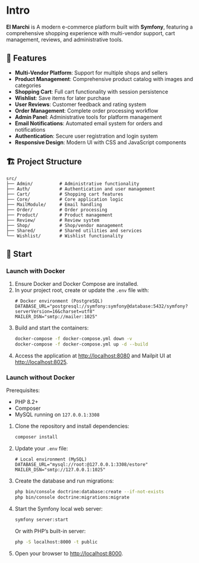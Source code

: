 # Intro 

**El Marchi** is A modern e-commerce platform built with **Symfony**, featuring a comprehensive shopping experience with multi-vendor support, cart management, reviews, and administrative tools.

## 🚀 Features

- **Multi-Vendor Platform**: Support for multiple shops and sellers
- **Product Management**: Comprehensive product catalog with images and categories
- **Shopping Cart**: Full cart functionality with session persistence
- **Wishlist**: Save items for later purchase
- **User Reviews**: Customer feedback and rating system
- **Order Management**: Complete order processing workflow
- **Admin Panel**: Administrative tools for platform management
- **Email Notifications**: Automated email system for orders and notifications
- **Authentication**: Secure user registration and login system
- **Responsive Design**: Modern UI with CSS and JavaScript components

## 🏗️ Project Structure

```
src/
├── Admin/          # Administrative functionality
├── Auth/           # Authentication and user management
├── Cart/           # Shopping cart features
├── Core/           # Core application logic
├── MailModule/     # Email handling
├── Order/          # Order processing
├── Product/        # Product management
├── Review/         # Review system
├── Shop/           # Shop/vendor management
├── Shared/         # Shared utilities and services
└── Wishlist/       # Wishlist functionality
```

## 🚀 Start


### Launch with Docker

1. Ensure Docker and Docker Compose are installed.
2. In your project root, create or update the `.env` file with:
   ```env
   # Docker environment (PostgreSQL)
   DATABASE_URL="postgresql://symfony:symfony@database:5432/symfony?serverVersion=16&charset=utf8"
   MAILER_DSN="smtp://mailer:1025"
   ```
3. Build and start the containers:
   ```bash
   docker-compose -f docker-compose.yml down -v
   docker-compose -f docker-compose.yml up -d --build
   ```
4. Access the application at [http://localhost:8080](http://localhost:8080) and Mailpit UI at [http://localhost:8025](http://localhost:8025).

### Launch without Docker

Prerequisites:
- PHP 8.2+
- Composer
- MySQL running on `127.0.0.1:3308`

1. Clone the repository and install dependencies:
   ```bash
   composer install
   ```
2. Update your `.env` file:
   ```env
   # Local environment (MySQL)
   DATABASE_URL="mysql://root:@127.0.0.1:3308/estore"
   MAILER_DSN="smtp://127.0.0.1:1025"
   ```
3. Create the database and run migrations:
   ```bash
   php bin/console doctrine:database:create --if-not-exists
   php bin/console doctrine:migrations:migrate
   ```
4. Start the Symfony local web server:
   ```bash
   symfony server:start
   ```
   Or with PHP’s built-in server:
   ```bash
   php -S localhost:8000 -t public
   ```
5. Open your browser to [http://localhost:8000](http://localhost:8000).

